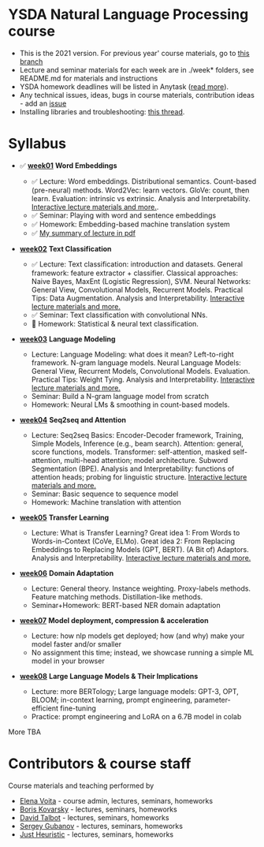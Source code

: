 # YSDA Natural Language Processing course
* This is the 2021 version. For previous year' course materials, go to [this branch](https://github.com/yandexdataschool/nlp_course/tree/2020)
* Lecture and seminar materials for each week are in ./week* folders, see README.md for materials and instructions
* YSDA homework deadlines will be listed in Anytask ([read more](https://github.com/yandexdataschool/nlp_course/wiki/Homeworks-and-grading)).
* Any technical issues, ideas, bugs in course materials, contribution ideas - add an [issue](https://github.com/yandexdataschool/nlp_course/issues)
* Installing libraries and troubleshooting: [this thread](https://github.com/yandexdataschool/nlp_course/issues/1).


# Syllabus
- ✅ [__week01__](./week01_embeddings) __Word Embeddings__
  - ✅ Lecture: Word embeddings. Distributional semantics. Count-based (pre-neural) methods. Word2Vec: learn vectors. GloVe: count, then learn. Evaluation: intrinsic vs extrinsic. Analysis and Interpretability. [Interactive lecture materials and more.](https://lena-voita.github.io/nlp_course.html#preview_word_emb).
  - ✅ Seminar: Playing with word and sentence embeddings
  - ✅ Homework: Embedding-based machine translation system
  - ✅ [My summary of lecture in pdf](./week01_embeddings/word_embeddings_summary.pdf)

- [__week02__](./week02_classification) __Text Classification__
  - ✅ Lecture: Text classification: introduction and datasets. General framework: feature extractor + classifier. Classical approaches: Naive Bayes, MaxEnt (Logistic Regression), SVM. Neural Networks: General View, Convolutional Models, Recurrent Models. Practical Tips: Data Augmentation. Analysis and Interpretability. [Interactive lecture materials and more.](https://lena-voita.github.io/nlp_course.html#preview_text_clf)
  - ✅ Seminar: Text classification with convolutional NNs.
  - 🔄 Homework: Statistical & neural text classification.
  
- [__week03__](./week03_lm) __Language Modeling__
  - Lecture: Language Modeling: what does it mean? Left-to-right framework. N-gram language models. Neural Language Models: General View, Recurrent Models, Convolutional Models. Evaluation. Practical Tips: Weight Tying. Analysis and Interpretability. [Interactive lecture materials and more.](https://lena-voita.github.io/nlp_course.html#preview_lang_models)
  - Seminar: Build a N-gram language model from scratch
  - Homework: Neural LMs & smoothing in count-based models.
  
- [__week04__](./week04_seq2seq) __Seq2seq and Attention__
  - Lecture: Seq2seq Basics: Encoder-Decoder framework, Training, Simple Models, Inference (e.g., beam search). Attention: general, score functions, models. Transformer: self-attention, masked self-attention, multi-head attention; model architecture. Subword Segmentation (BPE). Analysis and Interpretability: functions of attention heads; probing for linguistic structure. [Interactive lecture materials and more.](https://lena-voita.github.io/nlp_course.html#preview_seq2seq_attn)
  - Seminar: Basic sequence to sequence model
  - Homework: Machine translation with attention
  
- [__week05__](./week05_transfer) __Transfer Learning__
  - Lecture: What is Transfer Learning? Great idea 1: From Words to Words-in-Context (CoVe, ELMo). Great idea 2: From Replacing Embeddings to Replacing Models (GPT, BERT). (A Bit of) Adaptors. Analysis and Interpretability. [Interactive lecture materials and more.](https://lena-voita.github.io/nlp_course.html#preview_transfer)


- [__week06__](./week06_da) __Domain Adaptation__
  - Lecture: General theory. Instance weighting. Proxy-labels methods. Feature matching methods. Distillation-like methods.
  - Seminar+Homework: BERT-based NER domain adaptation
  
- [__week07__](./week07_compression) __Model deployment, compression & acceleration__
  - Lecture: how nlp models get deployed; how (and why) make your model faster and/or smaller
  - No assignment this time; instead, we showcase running a simple ML model in your browser

- [__week08__](./week08_llm) __Large Language Models & Their Implications__
  - Lecture: more BERTology; Large language models: GPT-3, OPT, BLOOM; in-context learning, prompt engineering, parameter-efficient fine-tuning
  - Practice: prompt engineering and LoRA on a 6.7B model in colab

More TBA

# Contributors & course staff
Course materials and teaching performed by
- [Elena Voita](https://lena-voita.github.io) - course admin, lectures, seminars, homeworks
- [Boris Kovarsky](https://github.com/kovarsky) - lectures, seminars, homeworks
- [David Talbot](https://github.com/drt7) - lectures, seminars, homeworks
- [Sergey Gubanov](https://github.com/esgv) - lectures, seminars, homeworks
- [Just Heuristic](https://github.com/justheuristic) - lectures, seminars, homeworks



